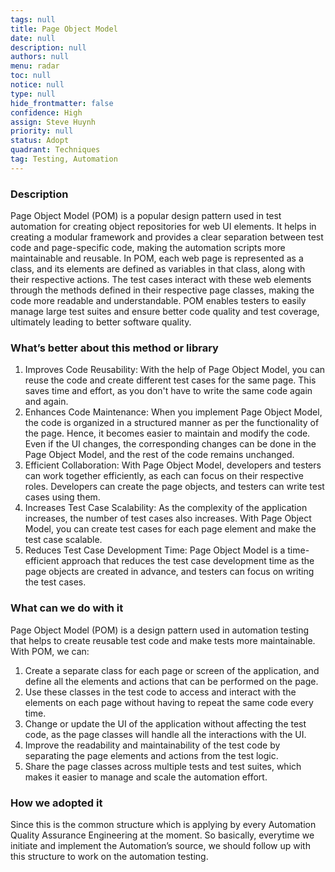 ```yaml
---
tags: null
title: Page Object Model
date: null
description: null
authors: null
menu: radar
toc: null
notice: null
type: null
hide_frontmatter: false
confidence: High
assign: Steve Huynh
priority: null
status: Adopt
quadrant: Techniques
tag: Testing, Automation
---
```


<!-- table_of_contents 363bb8b8-0aa2-423d-b1bc-f59606aa4ddf -->

### Description

Page Object Model (POM) is a popular design pattern used in test automation for creating object repositories for web UI elements. It helps in creating a modular framework and provides a clear separation between test code and page-specific code, making the automation scripts more maintainable and reusable. In POM, each web page is represented as a class, and its elements are defined as variables in that class, along with their respective actions. The test cases interact with these web elements through the methods defined in their respective page classes, making the code more readable and understandable. POM enables testers to easily manage large test suites and ensure better code quality and test coverage, ultimately leading to better software quality.

### What’s better about this method or library

1. Improves Code Reusability: With the help of Page Object Model, you can reuse the code and create different test cases for the same page. This saves time and effort, as you don't have to write the same code again and again.
1. Enhances Code Maintenance: When you implement Page Object Model, the code is organized in a structured manner as per the functionality of the page. Hence, it becomes easier to maintain and modify the code. Even if the UI changes, the corresponding changes can be done in the Page Object Model, and the rest of the code remains unchanged.
1. Efficient Collaboration: With Page Object Model, developers and testers can work together efficiently, as each can focus on their respective roles. Developers can create the page objects, and testers can write test cases using them.
1. Increases Test Case Scalability: As the complexity of the application increases, the number of test cases also increases. With Page Object Model, you can create test cases for each page element and make the test case scalable.
1. Reduces Test Case Development Time: Page Object Model is a time-efficient approach that reduces the test case development time as the page objects are created in advance, and testers can focus on writing the test cases.

### What can we do with it

Page Object Model (POM) is a design pattern used in automation testing that helps to create reusable test code and make tests more maintainable. With POM, we can:

1. Create a separate class for each page or screen of the application, and define all the elements and actions that can be performed on the page.
1. Use these classes in the test code to access and interact with the elements on each page without having to repeat the same code every time.
1. Change or update the UI of the application without affecting the test code, as the page classes will handle all the interactions with the UI.
1. Improve the readability and maintainability of the test code by separating the page elements and actions from the test logic.
1. Share the page classes across multiple tests and test suites, which makes it easier to manage and scale the automation effort.

### How we adopted it

Since this is the common structure which is applying by every Automation Quality Assurance Engineering at the moment. So basically, everytime we initiate and implement the Automation’s source, we should follow up with this structure to work on the automation testing.

<!-- child_database 131eda97-51b4-48a0-8499-fab88a1a36ad -->

